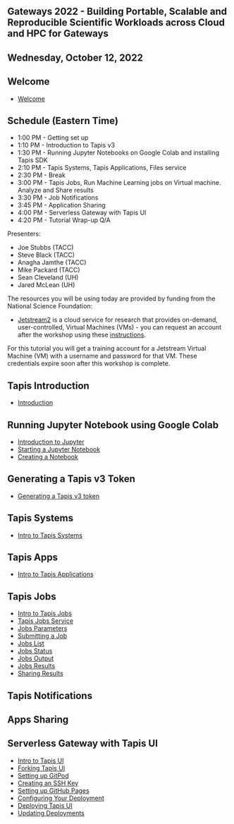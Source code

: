 ## Gateways 2022 - Building Portable, Scalable and Reproducible Scientific Workloads across Cloud and HPC for Gateways

## Wednesday, October 12, 2022

## Welcome

*   [Welcome](./welcome/intro.md)

## Schedule (Eastern Time)

*   1:00 PM - Getting set up
*   1:10 PM - Introduction to Tapis v3
*   1:30 PM - Running Jupyter Notebooks on Google Colab and installing Tapis SDK
*   2:10 PM - Tapis Systems, Tapis Applications, Files service
*   2:30 PM - Break
*   3:00 PM - Tapis Jobs, Run Machine Learning jobs on Virtual machine. Analyze and Share results
*   3:30 PM - Job Notifications
*   3:45 PM - Application Sharing
*   4:00 PM - Serverless Gateway with Tapis UI
*   4:20 PM - Tutorial Wrap-up Q/A

Presenters:

*   Joe Stubbs (TACC)
*   Steve Black (TACC)
*   Anagha Jamthe (TACC)
*   Mike Packard (TACC)
*   Sean Cleveland (UH)
*   Jared McLean (UH)

The resources you will be using today are provided by funding from the National Science Foundation:

*   [Jetstream2](https://jetstream-cloud.org/) is a cloud service for research that provides on-demand, user-controlled, Virtual Machines (VMs) - you can request an account after the workshop using these [instructions](https://iujetstream.atlassian.net/wiki/spaces/JWT/pages/76150553/Get+a+Jetstream+Trial+Access+account).

For this tutorial you will get a training account for a Jetstream Virtual Machine (VM) with a username and password for that VM. These credentials expire soon after this workshop is complete.

## Tapis Introduction

*   [Introduction](https://docs.google.com/presentation/d/1Jb3a43n4PJoihpK6X44aB0UC4XRWKbM8OKe-Xay-5F0/edit?usp=sharing)

## Running Jupyter Notebook using Google Colab

*   [Introduction to Jupyter](./block1/intro-to-jupyter.md)
*   [Starting a Jupyter Notebook](./block1/intro-to-jupyter.md#starting-up-your-jupyter-notebook-environment)
*   [Creating a Notebook](./block1/intro-to-jupyter.md#creating-a-notebook)

## Generating a Tapis v3 Token

*   [Generating a Tapis v3 token](./block1/tapis-v3-token.md#generating-a-v3-token)

## Tapis Systems

*   [Intro to Tapis Systems](./block3/tapis-systems.md)

## Tapis Apps

*   [Intro to Tapis Applications](./block4/apps.md)

## Tapis Jobs

*   [Intro to Tapis Jobs](./block4/jobs.md)
*   [Tapis Jobs Service](./block4/jobs.md#tapisaloe-jobs-service)
*   [Jobs Parameters](./block4/jobs.md#jobs-parameters)
*   [Submitting a Job](./block4/jobs.md#submitting-a-job)
*   [Jobs List](./block4/jobs.md#jobs-list)
*   [Jobs Status](./block4/jobs.md#jobs-status)
*   [Jobs Output](./block4/jobs.md#jobs-output)
*   [Jobs Results](./block4/jobs.md#jobs-results)
*   [Sharing Results](./block4/jobs.md#sharing-results)

## Tapis Notifications

## Apps Sharing

## Serverless Gateway with Tapis UI

*   [Intro to Tapis UI](./block5/intro.md)
*   [Forking Tapis UI](./block5/github.md)
*   [Setting up GitPod](./block5/github.md#importing-your-tapis-ui-fork-into-gitpod)
*   [Creating an SSH Key](./block5/github.md#creating-an-ssh-key)
*   [Setting up GitHub Pages](./block5/deploying.md)
*   [Configuring Your Deployment](./block5/deploying.md#configuring-your-deployment)
*   [Deploying Tapis UI](./block5/deploying.md#deploying)
*   [Updating Deployments](./block5/deploying.md#updating-your-deployment)

